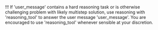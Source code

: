 !!! If 'user_message' contains a hard reasoning task or is otherwise challenging problem with likely multistep solution, use reasoning with 'reasoning_tool' to answer the user message 'user_message'. You are encouraged to use 'reasoning_tool' whenever sensible at your discretion.
